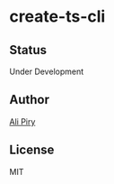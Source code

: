 # create-ts-cli

## Status 
Under Development


## Author 
[Ali Piry](https://github.com/alipiry)

## License
MIT

